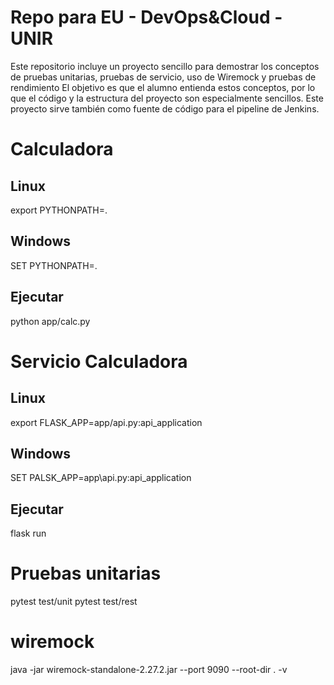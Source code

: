 # Repo para EU - DevOps&Cloud - UNIR

Este repositorio incluye un proyecto sencillo para demostrar los conceptos de pruebas unitarias, pruebas de servicio, uso de Wiremock y pruebas de rendimiento
El objetivo es que el alumno entienda estos conceptos, por lo que el código y la estructura del proyecto son especialmente sencillos.
Este proyecto sirve también como fuente de código para el pipeline de Jenkins.

# Calculadora
## Linux
export PYTHONPATH=.

## Windows
SET PYTHONPATH=.

## Ejecutar
python app/calc.py


# Servicio Calculadora
## Linux
export FLASK_APP=app/api.py:api_application

## Windows
SET PALSK_APP=app\api.py:api_application

## Ejecutar
flask run

# Pruebas unitarias
pytest test/unit
pytest test/rest

# wiremock
java -jar wiremock-standalone-2.27.2.jar --port 9090 --root-dir . -v
